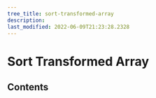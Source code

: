 ```yaml
---
tree_title: sort-transformed-array
description: 
last_modified: 2022-06-09T21:23:28.2328
---
```


# Sort Transformed Array

## Contents

